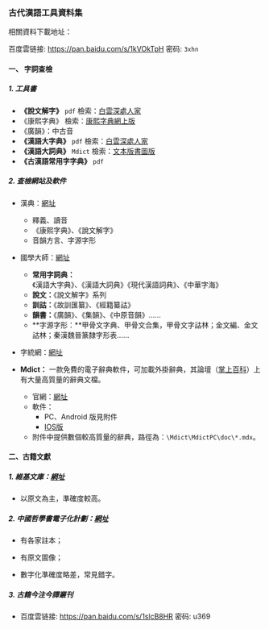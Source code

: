 ### 古代漢語工具資料集

相關資料下載地址：

百度雲链接: https://pan.baidu.com/s/1kVOkTpH 密码: `3xhn`

#### 一、 字詞查檢

##### 1. 工具書

- **《說文解字》** `pdf` 檢索：[白雲深處人家](https://homeinmists.ilotus.org/shuowen/WFG2.php)
- 《康熙字典》  檢索：[康熙字典網上版](https://kangxizidian.com/)
- 《廣韻》：中古音
- **《漢語大字典》** `pdf`  檢索：[白雲深處人家](https://homeinmists.ilotus.org/hd/hydzd.php)
- **《漢語大詞典》**  `Mdict`  檢索：[文本版](http://www.kaom.net/book_hanyudacidian.php)[書圖版](https://ivantsoi.myds.me/web/hydcd/search.html)
- **《古漢語常用字字典》** `pdf`

##### 2. 查檢網站及軟件

- 漢典：[網址](http://www.zdic.net/)  

  - 釋義、讀音
  - 《康熙字典》、《說文解字》
  - 音韻方言、字源字形
- 國學大師：[網址](http://www.guoxuedashi.net/)

  - **常用字詞典：**《漢語大字典》、《漢語大詞典》《現代漢語詞典》、《中華字海》
  - **說文：**《說文解字》系列
  - **訓詁：**《故訓匯纂》、《經籍纂詁》
  - **韻書：**《廣韻》、《集韻》、《中原音韻》……
  - **字源字形：**甲骨文字典、甲骨文合集，甲骨文字詁林；金文編、金文詁林；秦漢魏晉篆隸字形表……
- 字統網：[網址](https://zi.tools/)

- **Mdict：** 一款免費的電子辭典軟件，可加載外掛辭典，其論壇（[掌上百科](https://www.pdawiki.com/)）上有大量高質量的辭典文檔。
  - 官網：[網址](http://www.mdict.cn/wp/?page_id=5227&lang=zh)
  - 軟件：
    - PC、Android 版見附件
    - [IOS版](https://itunes.apple.com/us/app/mdict/id389083586?mt=8)
  - 附件中提供數個較高質量的辭典，路徑為：`\Mdict\MdictPC\doc\*.mdx`。

#### 二、古籍文獻

##### 1.  維基文庫：[網址](https://zh.wikisource.org/zh-hans/Wikisource:%E9%A6%96%E9%A1%B5)

- 以原文為主，準確度較高。

##### 2. 中國哲學書電子化計劃：[網址](http://ctext.org/zh) 

- 有各家註本；

- 有原文圖像；

- 數字化準確度略差，常見錯字。

##### 3. 古籍今注今譯叢刊

- 百度雲链接: https://pan.baidu.com/s/1slcB8HR 密码: u369

  ​

